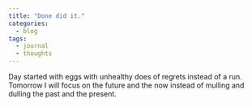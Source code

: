 ```yaml
---
title: "Done did it."
categories:
  - blog
tags:
  - journal
  - thoughts
---
```

Day started with eggs with unhealthy does of regrets instead of a run. Tomorrow I will focus on the future and the now instead of mulling and dulling the past and the present.
